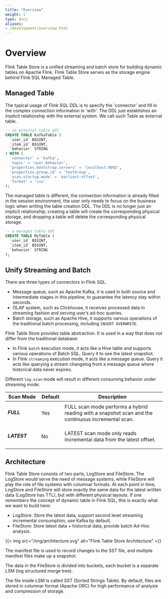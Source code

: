```yaml
---
title: "Overview"
weight: 1
type: docs
aliases:
- /development/overview.html
---
```

<!--
Licensed to the Apache Software Foundation (ASF) under one
or more contributor license agreements.  See the NOTICE file
distributed with this work for additional information
regarding copyright ownership.  The ASF licenses this file
to you under the Apache License, Version 2.0 (the
"License"); you may not use this file except in compliance
with the License.  You may obtain a copy of the License at

  http://www.apache.org/licenses/LICENSE-2.0

Unless required by applicable law or agreed to in writing,
software distributed under the License is distributed on an
"AS IS" BASIS, WITHOUT WARRANTIES OR CONDITIONS OF ANY
KIND, either express or implied.  See the License for the
specific language governing permissions and limitations
under the License.
-->

# Overview

Flink Table Store is a unified streaming and batch store for building dynamic
tables on Apache Flink. Flink Table Store serves as the storage engine behind
Flink SQL Managed Table.

## Managed Table

The typical usage of Flink SQL DDL is to specify the 'connector' and fill in
the complex connection information in 'with'. The DDL just establishes an implicit
relationship with the external system. We call such Table as external table.

```sql
-- an external table ddl
CREATE TABLE KafkaTable (
  `user_id` BIGINT,
  `item_id` BIGINT,
  `behavior` STRING
) WITH (
  'connector' = 'kafka',
  'topic' = 'user_behavior',
  'properties.bootstrap.servers' = 'localhost:9092',
  'properties.group.id' = 'testGroup',
  'scan.startup.mode' = 'earliest-offset',
  'format' = 'csv'
);
```

The managed table is different, the connection information is already
filled in the session environment, the user only needs to focus on the
business logic when writing the table creation DDL. The DDL is no longer
just an implicit relationship; creating a table will create the corresponding
physical storage, and dropping a table will delete the corresponding
physical storage.

```sql
-- a managed table ddl
CREATE TABLE MyTable (
  `user_id` BIGINT,
  `item_id` BIGINT,
  `behavior` STRING
);
```

## Unify Streaming and Batch

There are three types of connectors in Flink SQL.
- Message queue, such as Apache Kafka, it is used in both source and 
  intermediate stages in this pipeline, to guarantee the latency stay
  within seconds.
- OLAP system, such as Clickhouse, it receives processed data in
  streaming fashion and serving user’s ad-hoc queries. 
- Batch storage, such as Apache Hive, it supports various operations
  of the traditional batch processing, including `INSERT OVERWRITE`.

Flink Table Store provides table abstraction. It is used in a way that
does not differ from the traditional database:
- In Flink `batch` execution mode, it acts like a Hive table and
  supports various operations of Batch SQL. Query it to see the
  latest snapshot.
- In Flink `streaming` execution mode, it acts like a message queue.
  Query it acts like querying a stream changelog from a message queue
  where historical data never expires.

Different `log.scan` mode will result in different consuming behavior under streaming mode.
<table class="table table-bordered">
    <thead>
    <tr>
      <th class="text-left" style="width: 20%">Scan Mode</th>
      <th class="text-center" style="width: 5%">Default</th>
      <th class="text-center" style="width: 60%">Description</th>
    </tr>
    </thead>
    <tbody>
    <tr>
      <td><h5>FULL</h5></td>
      <td>Yes</td>
      <td>FULL scan mode performs a hybrid reading with a snapshot scan and the continuous incremental scan.</td>
    </tr>
    <tr>
      <td><h5>LATEST</h5></td>
      <td>No</td>
      <td>LATEST scan mode only reads incremental data from the latest offset.</td>
    </tr>
    </tbody>
</table>

## Architecture

Flink Table Store consists of two parts, LogStore and FileStore. The
LogStore would serve the need of message systems, while FileStore will
play the role of file systems with columnar formats. At each point in time,
LogStore and FileStore will store exactly the same data for the latest
written data (LogStore has TTL), but with different physical layouts.
If one remembers the concept of dynamic table in Flink SQL, this is
exactly what we want to build here:
- LogStore: Store the latest data, support second level streaming incremental
consumption, use Kafka by default.
- FileStore: Store latest data + historical data, provide batch Ad-Hoc analysis.

{{< img src="/img/architecture.svg" alt="Flink Table Store Architecture" >}}

The manifest file is used to record changes to the SST file, and multiple
manifest files make up a snapshot.

The data in the FileStore is divided into buckets, each bucket is a
separate LSM (log structured merge tree).

The file inside LSM is called SST (Sorted Strings Table). By default, files
are stored in columnar format (Apache ORC) for high performance of analysis
and compression of storage.

